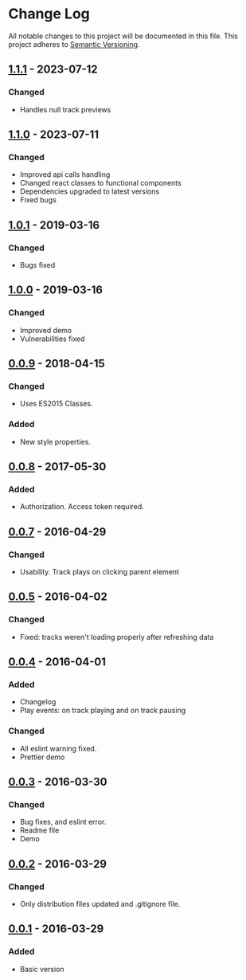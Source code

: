 # Change Log
All notable changes to this project will be documented in this file.
This project adheres to [Semantic Versioning](http://semver.org/).

## [1.1.1] - 2023-07-12
### Changed
- Handles null track previews

## [1.1.0] - 2023-07-11
### Changed
- Improved api calls handling
- Changed react classes to functional components
- Dependencies upgraded to latest versions
- Fixed bugs

## [1.0.1] - 2019-03-16
### Changed
- Bugs fixed

## [1.0.0] - 2019-03-16
### Changed
- Improved demo
- Vulnerabilities fixed

## [0.0.9] - 2018-04-15
### Changed
- Uses ES2015 Classes.
### Added
- New style properties.

## [0.0.8] - 2017-05-30
### Added
- Authorization. Access token required.

## [0.0.7] - 2016-04-29
### Changed
- Usability. Track plays on clicking parent element

## [0.0.5] - 2016-04-02
### Changed
- Fixed: tracks weren't loading properly after refreshing data

## [0.0.4] - 2016-04-01
### Added
- Changelog
- Play events: on track playing and on track pausing

### Changed
- All eslint warning fixed.
- Prettier demo

## [0.0.3] - 2016-03-30
### Changed
- Bug fixes, and eslint error.
- Readme file
- Demo

## [0.0.2] - 2016-03-29
### Changed
- Only distribution files updated and .gitignore file.

## [0.0.1] - 2016-03-29
### Added
- Basic version

[1.1.1]: https://github.com/devilcius/react-spotify-album-player/compare/v1.1.1...v1.1.1
[1.1.0]: https://github.com/devilcius/react-spotify-album-player/compare/v1.0.1...v1.1.0
[1.0.1]: https://github.com/devilcius/react-spotify-album-player/compare/v1.0.0...v1.0.1
[1.0.0]: https://github.com/devilcius/react-spotify-album-player/compare/v0.0.9...v1.0.0
[0.0.9]: https://github.com/devilcius/react-spotify-album-player/compare/v0.0.8...v0.0.9
[0.0.8]: https://github.com/devilcius/react-spotify-album-player/compare/v0.0.7...v0.0.8
[0.0.7]: https://github.com/devilcius/react-spotify-album-player/compare/v0.0.5...v0.0.7
[0.0.5]: https://github.com/devilcius/react-spotify-album-player/compare/v0.0.4...v0.0.5
[0.0.4]: https://github.com/devilcius/react-spotify-album-player/compare/v0.0.3...v0.0.4
[0.0.3]: https://github.com/devilcius/react-spotify-album-player/compare/v0.0.2...v0.0.3
[0.0.2]: https://github.com/devilcius/react-spotify-album-player/compare/v0.0.1...v0.0.2
[0.0.1]: https://github.com/devilcius/react-spotify-album-player/commit/6ab71735e8f12c6dd6690531182e059ff4233e70
